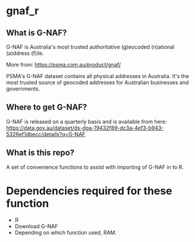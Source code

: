 # gnaf_r

## What is G-NAF?

G-NAF is Australia's most trusted authoritative (g)eocoded (n)ational (a)ddress (f)ile.

More from: https://psma.com.au/product/gnaf/

PSMA's G-NAF dataset contains all physical addresses in Australia. It's the most trusted source of geocoded addresses for Australian businesses and governments.

## Where to get G-NAF?
G-NAF is released on a quarterly basis and is available from here:
https://data.gov.au/dataset/ds-dga-19432f89-dc3a-4ef3-b943-5326ef1dbecc/details?q=G-NAF

## What is this repo?
A set of convenience functions to assist with importing of G-NAF in to R.

# Dependencies required for these function
- R
- Download G-NAF
- Depending on which function used, RAM.
